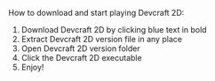 How to download and start playing Devcraft 2D:

1. Download Devcraft 2D by clicking blue text in bold
2. Extract Devcraft 2D version file in any place
3. Open Devcraft 2D version folder
4. Click the Devcraft 2D executable
5. Enjoy!
